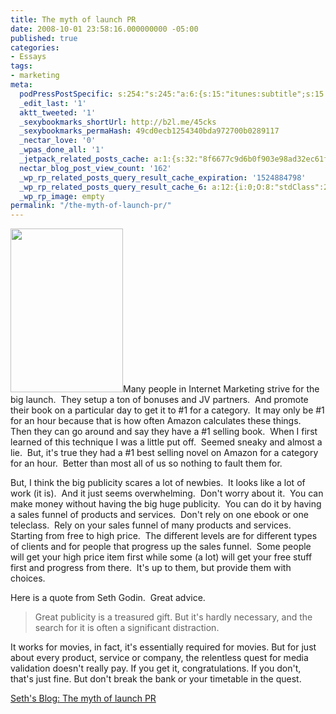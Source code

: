 ```yaml
---
title: The myth of launch PR
date: 2008-10-01 23:58:16.000000000 -05:00
published: true
categories:
- Essays
tags:
- marketing
meta:
  podPressPostSpecific: s:254:"s:245:"a:6:{s:15:"itunes:subtitle";s:15:"##PostExcerpt##";s:14:"itunes:summary";s:15:"##PostExcerpt##";s:15:"itunes:keywords";s:17:"##WordPressCats##";s:13:"itunes:author";s:10:"##Global##";s:15:"itunes:explicit";s:2:"No";s:12:"itunes:block";s:2:"No";}";";
  _edit_last: '1'
  aktt_tweeted: '1'
  _sexybookmarks_shortUrl: http://b2l.me/45cks
  _sexybookmarks_permaHash: 49cd0ecb1254340bda972700b0289117
  _nectar_love: '0'
  _wpas_done_all: '1'
  _jetpack_related_posts_cache: a:1:{s:32:"8f6677c9d6b0f903e98ad32ec61f8deb";a:2:{s:7:"expires";i:1470795800;s:7:"payload";a:3:{i:0;a:1:{s:2:"id";i:1157;}i:1;a:1:{s:2:"id";i:1853;}i:2;a:1:{s:2:"id";i:3649;}}}}
  nectar_blog_post_view_count: '162'
  _wp_rp_related_posts_query_result_cache_expiration: '1524884798'
  _wp_rp_related_posts_query_result_cache_6: a:12:{i:0;O:8:"stdClass":2:{s:7:"post_id";s:4:"1157";s:5:"score";s:18:"61.401829916000835";}i:1;O:8:"stdClass":2:{s:7:"post_id";s:4:"4935";s:5:"score";s:18:"55.895637782498355";}i:2;O:8:"stdClass":2:{s:7:"post_id";s:4:"1203";s:5:"score";s:18:"54.340146373253376";}i:3;O:8:"stdClass":2:{s:7:"post_id";s:4:"1778";s:5:"score";s:17:"53.18796512304546";}i:4;O:8:"stdClass":2:{s:7:"post_id";s:3:"267";s:5:"score";s:18:"45.478512775370945";}i:5;O:8:"stdClass":2:{s:7:"post_id";s:4:"1540";s:5:"score";s:17:"43.60352689651724";}i:6;O:8:"stdClass":2:{s:7:"post_id";s:4:"1297";s:5:"score";s:17:"43.60352689651724";}i:7;O:8:"stdClass":2:{s:7:"post_id";s:4:"1183";s:5:"score";s:18:"41.908931175658914";}i:8;O:8:"stdClass":2:{s:7:"post_id";s:3:"840";s:5:"score";s:17:"41.77560201237762";}i:9;O:8:"stdClass":2:{s:7:"post_id";s:4:"1195";s:5:"score";s:17:"40.56333040518664";}i:10;O:8:"stdClass":2:{s:7:"post_id";s:4:"1170";s:5:"score";s:16:"40.5365741532831";}i:11;O:8:"stdClass":2:{s:7:"post_id";s:3:"968";s:5:"score";s:18:"40.347783668067166";}}
  _wp_rp_image: empty
permalink: "/the-myth-of-launch-pr/"
---
```

<img class="alignright size-full wp-image-1137" title="microphone" src="{{ site.baseurl }}/posts/2008/10/microphone1.jpg" alt="" width="180" height="262" />Many people in Internet Marketing strive for the big launch.  They setup a ton of bonuses and JV partners.  And promote their book on a particular day to get it to #1 for a category.  It may only be #1 for an hour because that is how often Amazon calculates these things.  Then they can go around and say they have a #1 selling book.  When I first learned of this technique I was a little put off.  Seemed sneaky and almost a lie.  But, it's true they had a #1 best selling novel on Amazon for a category for an hour.  Better than most all of us so nothing to fault them for.

But, I think the big publicity scares a lot of newbies.  It looks like a lot of work (it is).  And it just seems overwhelming.  Don't worry about it.  You can make money without having the big huge publicity.  You can do it by having a sales funnel of products and services.  Don't rely on one ebook or one teleclass.  Rely on your sales funnel of many products and services.  Starting from free to high price.  The different levels are for different types of clients and for people that progress up the sales funnel.  Some people will get your high price item first while some (a lot) will get your free stuff first and progress from there.  It's up to them, but provide them with choices.

Here is a quote from Seth Godin.  Great advice.
>Great publicity is a treasured gift. But it's hardly necessary, and the search for it is often a significant distraction.

It works for movies, in fact, it's essentially required for movies. But for just about every product, service or company, the relentless quest for media validation doesn't really pay. If you get it, congratulations. If you don't, that's just fine. But don't break the bank or your timetable in the quest.</blockquote>
<p><a href="http://sethgodin.typepad.com/seths_blog/2008/09/the-myth-of-lau.html" rel="nofollow">Seth's Blog: The myth of launch PR</a></p>
